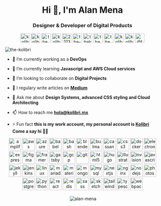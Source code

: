 <h1 align="center">Hi 👋, I'm Alan Mena</h1>
<h3 align="center">Designer & Developer of Digital Products</h3>

<p align="center">
<a href="https://codepen.io/kolibri" target="blank"><img align="center" src="https://cdn.jsdelivr.net/npm/simple-icons@3.0.1/icons/codepen.svg" alt="kolibri" height="30" width="30" /></a>
<a href="https://dev.to/kolibri" target="blank"><img align="center" src="https://cdn.jsdelivr.net/npm/simple-icons@3.0.1/icons/dev-dot-to.svg" alt="kolibri" height="30" width="30" /></a>
<a href="https://twitter.com/the_kolibri" target="blank"><img align="center" src="https://cdn.jsdelivr.net/npm/simple-icons@3.0.1/icons/twitter.svg" alt="the_kolibri" height="30" width="30" /></a>
<a href="https://linkedin.com/in/kolibri" target="blank"><img align="center" src="https://cdn.jsdelivr.net/npm/simple-icons@3.0.1/icons/linkedin.svg" alt="kolibri" height="30" width="30" /></a>
<a href="https://stackoverflow.com/users/2213453" target="blank"><img align="center" src="https://cdn.jsdelivr.net/npm/simple-icons@3.0.1/icons/stackoverflow.svg" alt="2213453" height="30" width="30" /></a>
<a href="https://codesandbox.com/the-kolibri" target="blank"><img align="center" src="https://cdn.jsdelivr.net/npm/simple-icons@3.0.1/icons/codesandbox.svg" alt="the-kolibri" height="30" width="30" /></a>
<a href="https://kaggle.com/thekolibri" target="blank"><img align="center" src="https://cdn.jsdelivr.net/npm/simple-icons@3.0.1/icons/kaggle.svg" alt="thekolibri" height="30" width="30" /></a>
<a href="https://fb.com/the.kolibri" target="blank"><img align="center" src="https://cdn.jsdelivr.net/npm/simple-icons@3.0.1/icons/facebook.svg" alt="the.kolibri" height="30" width="30" /></a>
<a href="https://instagram.com/the_kolibri" target="blank"><img align="center" src="https://cdn.jsdelivr.net/npm/simple-icons@3.0.1/icons/instagram.svg" alt="the_kolibri" height="30" width="30" /></a>
<a href="https://dribbble.com/kolibri" target="blank"><img align="center" src="https://cdn.jsdelivr.net/npm/simple-icons@3.0.1/icons/dribbble.svg" alt="kolibri" height="30" width="30" /></a>
<a href="https://www.behance.net/kolibri" target="blank"><img align="center" src="https://cdn.jsdelivr.net/npm/simple-icons@3.0.1/icons/behance.svg" alt="kolibri" height="30" width="30" /></a>
<a href="https://medium.com/@the_kolibri" target="blank"><img align="center" src="https://cdn.jsdelivr.net/npm/simple-icons@3.0.1/icons/medium.svg" alt="@the_kolibri" height="30" width="30" /></a>
</p>

<p align="left"> <img src="https://komarev.com/ghpvc/?username=the-kolibri" alt="the-kolibri" /> </p>

- 🔭 I’m currently working as a **DevOps**

- 🌱 I’m currently learning **Javascript and AWS Cloud services**

- 👯 I’m looking to collaborate on **Digital Projects**

- 📝 I regulary write articles on **[Medium](https://medium.com/@the_kolibri)**

- 💬 Ask me about **Design Systems, advanced CSS styling and Cloud Architecting**

- 📫 How to reach me **hola@kolibri.mx**

- ⚡ Fun fact **this is my work account, my personal account is [Kolibri](https://github.com/the-kolibri) Come a say hi 🖖🏻**

<p align="center"><img src="https://docs.amplify.aws/assets/logo-dark.svg" alt="amplify" width="40" height="40"/> <img src="https://devicons.github.io/devicon/devicon.git/icons/amazonwebservices/amazonwebservices-original-wordmark.svg" alt="aws" width="40" height="40"/> <img src="https://www.vectorlogo.zone/logos/microsoft_azure/microsoft_azure-icon.svg" alt="azure" width="40" height="40"/> <img src="https://www.vectorlogo.zone/logos/babeljs/babeljs-icon.svg" alt="babel" width="40" height="40"/> <img src="https://www.vectorlogo.zone/logos/gnu_bash/gnu_bash-icon.svg" alt="bash" width="40" height="40"/> <img src="https://download.blender.org/branding/community/blender_community_badge_white.svg" alt="blender" width="40" height="40"/> <img src="https://raw.githubusercontent.com/gilbarbara/logos/804dc257b59e144eaca5bc6ffd16949752c6f789/logos/bulma.svg" alt="bulma" width="40" height="40"/> <img src="https://www.vectorlogo.zone/logos/apache_cassandra/apache_cassandra-icon.svg" alt="cassandra" width="40" height="40"/> <img src="https://devicons.github.io/devicon/devicon.git/icons/css3/css3-original-wordmark.svg" alt="css3" width="40" height="40"/> <img src="https://devicons.github.io/devicon/devicon.git/icons/docker/docker-original-wordmark.svg" alt="docker" width="40" height="40"/> <img src="https://devicons.github.io/devicon/devicon.git/icons/electron/electron-original.svg" alt="electron" width="40" height="40"/> <img src="https://devicons.github.io/devicon/devicon.git/icons/express/express-original-wordmark.svg" alt="express" width="40" height="40"/> <img src="https://www.vectorlogo.zone/logos/figma/figma-icon.svg" alt="figma" width="40" height="40"/> <img src="https://www.vectorlogo.zone/logos/framer/framer-icon.svg" alt="framer" width="40" height="40"/> <img src="https://www.vectorlogo.zone/logos/gatsbyjs/gatsbyjs-icon.svg" alt="gatsby" width="40" height="40"/> <img src="https://www.vectorlogo.zone/logos/google_cloud/google_cloud-icon.svg" alt="gcp" width="40" height="40"/> <img src="https://www.vectorlogo.zone/logos/git-scm/git-scm-icon.svg" alt="git" width="40" height="40"/> <img src="https://devicons.github.io/devicon/devicon.git/icons/html5/html5-original-wordmark.svg" alt="html5" width="40" height="40"/> <img src="https://api.iconify.design/logos-hugo.svg" alt="hugo" width="40" height="40"/> <img src="https://www.vectorlogo.zone/logos/adobe_illustrator/adobe_illustrator-icon.svg" alt="illustrator" width="40" height="40"/> <img src="https://www.vectorlogo.zone/logos/invisionapp/invisionapp-icon.svg" alt="invision" width="40" height="40"/> <img src="https://devicons.github.io/devicon/devicon.git/icons/javascript/javascript-original.svg" alt="javascript" width="40" height="40"/> <img src="https://www.vectorlogo.zone/logos/jekyllrb/jekyllrb-icon.svg" alt="jekyll" width="40" height="40"/> <img src="https://www.vectorlogo.zone/logos/jenkins/jenkins-icon.svg" alt="jenkins" width="40" height="40"/> <img src="https://devicons.github.io/devicon/devicon.git/icons/linux/linux-original.svg" alt="linux" width="40" height="40"/> <img src="https://www.vectorlogo.zone/logos/mariadb/mariadb-icon.svg" alt="mariadb" width="40" height="40"/> <img src="https://raw.githubusercontent.com/prplx/svg-logos/5585531d45d294869c4eaab4d7cf2e9c167710a9/svg/materialize.svg" alt="materialize" width="40" height="40"/> <img src="https://devicons.github.io/devicon/devicon.git/icons/mongodb/mongodb-original-wordmark.svg" alt="mongodb" width="40" height="40"/> <img src="https://devicons.github.io/devicon/devicon.git/icons/mysql/mysql-original-wordmark.svg" alt="mysql" width="40" height="40"/> <img src="https://cdn.worldvectorlogo.com/logos/nextjs-3.svg" alt="nextjs" width="40" height="40"/> <img src="https://devicons.github.io/devicon/devicon.git/icons/nginx/nginx-original.svg" alt="nginx" width="40" height="40"/> <img src="https://devicons.github.io/devicon/devicon.git/icons/nodejs/nodejs-original-wordmark.svg" alt="nodejs" width="40" height="40"/> <img src="https://devicons.github.io/devicon/devicon.git/icons/photoshop/photoshop-plain.svg" alt="photoshop" width="40" height="40"/> <img src="https://devicons.github.io/devicon/devicon.git/icons/postgresql/postgresql-original-wordmark.svg" alt="postgresql" width="40" height="40"/> <img src="https://devicons.github.io/devicon/devicon.git/icons/python/python-original.svg" alt="python" width="40" height="40"/> <img src="https://devicons.github.io/devicon/devicon.git/icons/react/react-original-wordmark.svg" alt="react" width="40" height="40"/> <img src="https://devicons.github.io/devicon/devicon.git/icons/redis/redis-original-wordmark.svg" alt="redis" width="40" height="40"/> <img src="https://devicons.github.io/devicon/devicon.git/icons/sass/sass-original.svg" alt="sass" width="40" height="40"/> <img src="https://www.vectorlogo.zone/logos/sketchapp/sketchapp-icon.svg" alt="sketch" width="40" height="40"/> <img src="https://www.vectorlogo.zone/logos/tailwindcss/tailwindcss-icon.svg" alt="tailwind" width="40" height="40"/> <img src="https://devicons.github.io/devicon/devicon.git/icons/typescript/typescript-original.svg" alt="typescript" width="40" height="40"/> <img src="https://devicons.github.io/devicon/devicon.git/icons/webpack/webpack-original.svg" alt="webpack" width="40" height="40"/></p>

<p align="center">&nbsp;<img align="center" src="https://github-readme-stats.vercel.app/api?hide&username=alan-mena&count_private=true&show_icons=false&hide_title=true&include_all_commits=true" alt="alan-mena" /></p>
